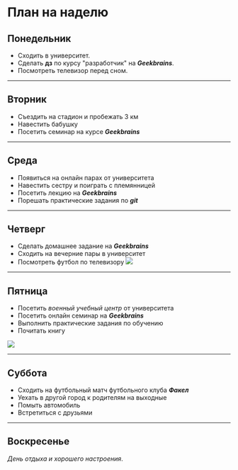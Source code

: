 # План на наделю

## **Понедельник**
+ Сходить в университет.
+ Сделать **дз** по курсу "разработчик" на __*Geekbrains*__.
+ Посмотреть телевизор перед сном.

---
## **Вторник**
+ Съездить на стадион и пробежать 3 км
+ Навестить бабушку
+ Посетить семинар на курсе __*Geekbrains*__

---
## **Среда**
+ Появиться на онлайн парах от университета
+ Навестить сестру и поиграть с племянницей
+ Посетить лекцию на __*Geekbrains*__
+ Порешать практические задания по __*git*__
---
## **Четверг**
+ Сделать домашнее задание на __*Geekbrains*__
+ Сходить на вечерние пары в университет
+ Посмотреть футбол по телевизору ![](https://fan-fifa.ru/wp-content/uploads/2021/04/dd54cc332340d3fd34da9542011c58ff.jpg)

---
## **Пятница**
+ Посетить *военный учебный центр* от университета
+ Посетить онлайн семинар на __*Geekbrains*__
+ Выполнить практические задания по обучению
+ Почитать книгу

![](https://beauty.mypartnershop.ru/pictures/books_covers/1010257708.jpg)

---
## **Суббота**
+ Сходить на футбольный матч футбольного клуба __*Факел*__
+ Уехать в другой город к родителям на выходные
+ Помыть автомобиль
+ Встретиться с друзьями

---
## **Воскресенье**
*День отдыха и хорошего настроения*.